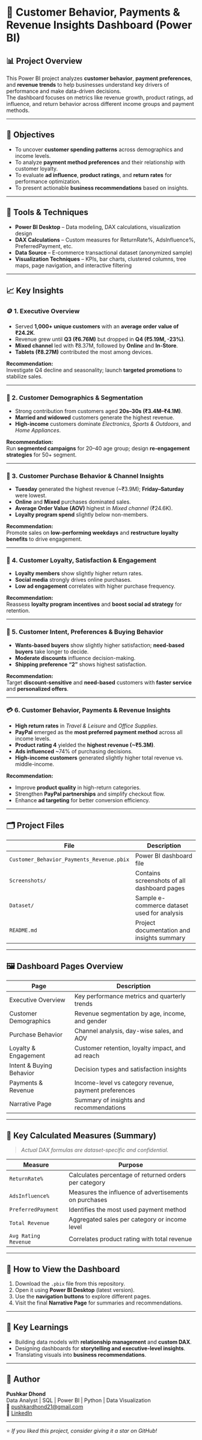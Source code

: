 # 🧩 Customer Behavior, Payments & Revenue Insights Dashboard (Power BI)

## 📊 Project Overview
This Power BI project analyzes **customer behavior**, **payment preferences**, and **revenue trends** to help businesses understand key drivers of performance and make data-driven decisions.  
The dashboard focuses on metrics like revenue growth, product ratings, ad influence, and return behavior across different income groups and payment methods.

---

## 🎯 Objectives
- To uncover **customer spending patterns** across demographics and income levels.  
- To analyze **payment method preferences** and their relationship with customer loyalty.  
- To evaluate **ad influence**, **product ratings**, and **return rates** for performance optimization.  
- To present actionable **business recommendations** based on insights.

---

## 🧠 Tools & Techniques
- **Power BI Desktop** – Data modeling, DAX calculations, visualization design  
- **DAX Calculations** – Custom measures for ReturnRate%, AdsInfluence%, PreferredPayment, etc.  
- **Data Source** – E-commerce transactional dataset (anonymized sample)  
- **Visualization Techniques** – KPIs, bar charts, clustered columns, tree maps, page navigation, and interactive filtering  

---

## 📈 Key Insights

### 🪙 1. Executive Overview
- Served **1,000+ unique customers** with an **average order value of ₹24.2K**.  
- Revenue grew until **Q3 (₹6.76M)** but dropped in **Q4 (₹5.19M, -23%)**.  
- **Mixed channel** led with ₹8.37M, followed by **Online** and **In-Store**.  
- **Tablets (₹8.27M)** contributed the most among devices.  

**Recommendation:**  
Investigate Q4 decline and seasonality; launch **targeted promotions** to stabilize sales.

---

### 👥 2. Customer Demographics & Segmentation
- Strong contribution from customers aged **20s–30s (₹3.4M–₹4.1M)**.  
- **Married and widowed** customers generate the highest revenue.  
- **High-income** customers dominate *Electronics*, *Sports & Outdoors*, and *Home Appliances*.

**Recommendation:**  
Run **segmented campaigns** for 20–40 age group; design **re-engagement strategies** for 50+ segment.

---

### 🛒 3. Customer Purchase Behavior & Channel Insights
- **Tuesday** generated the highest revenue (~₹3.9M); **Friday–Saturday** were lowest.  
- **Online** and **Mixed** purchases dominated sales.  
- **Average Order Value (AOV)** highest in *Mixed channel* (₹24.6K).  
- **Loyalty program spend** slightly below non-members.

**Recommendation:**  
Promote sales on **low-performing weekdays** and **restructure loyalty benefits** to drive engagement.

---

### 🤝 4. Customer Loyalty, Satisfaction & Engagement
- **Loyalty members** show slightly higher return rates.  
- **Social media** strongly drives online purchases.  
- **Low ad engagement** correlates with higher purchase frequency.

**Recommendation:**  
Reassess **loyalty program incentives** and **boost social ad strategy** for retention.

---

### 🎯 5. Customer Intent, Preferences & Buying Behavior
- **Wants-based buyers** show slightly higher satisfaction; **need-based buyers** take longer to decide.  
- **Moderate discounts** influence decision-making.  
- **Shipping preference “2”** shows highest satisfaction.  

**Recommendation:**  
Target **discount-sensitive** and **need-based** customers with **faster service** and **personalized offers**.

---

### 💳 6. Customer Behavior, Payments & Revenue Insights
- **High return rates** in *Travel & Leisure* and *Office Supplies*.  
- **PayPal** emerged as the **most preferred payment method** across all income levels.  
- **Product rating 4** yielded the **highest revenue (~₹5.3M)**.  
- **Ads influenced** ~74% of purchasing decisions.  
- **High-income customers** generated slightly higher total revenue vs. middle-income.

**Recommendation:**  
- Improve **product quality** in high-return categories.  
- Strengthen **PayPal partnerships** and simplify checkout flow.  
- Enhance **ad targeting** for better conversion efficiency.

---

## 🗂️ Project Files

| File | Description |
|------|--------------|
| `Customer_Behavior_Payments_Revenue.pbix` | Power BI dashboard file |
| `Screenshots/` | Contains screenshots of all dashboard pages |
| `Dataset/` | Sample e-commerce dataset used for analysis |
| `README.md` | Project documentation and insights summary |

---

## 🖼️ Dashboard Pages Overview
| Page | Description |
|------|--------------|
| Executive Overview | Key performance metrics and quarterly trends |
| Customer Demographics | Revenue segmentation by age, income, and gender |
| Purchase Behavior | Channel analysis, day-wise sales, and AOV |
| Loyalty & Engagement | Customer retention, loyalty impact, and ad reach |
| Intent & Buying Behavior | Decision types and satisfaction insights |
| Payments & Revenue | Income-level vs category revenue, payment preferences |
| Narrative Page | Summary of insights and recommendations |

---

## 🧮 Key Calculated Measures (Summary)
> *Actual DAX formulas are dataset-specific and confidential.*

| Measure | Purpose |
|----------|----------|
| `ReturnRate%` | Calculates percentage of returned orders per category |
| `AdsInfluence%` | Measures the influence of advertisements on purchases |
| `PreferredPayment` | Identifies the most used payment method |
| `Total Revenue` | Aggregated sales per category or income level |
| `Avg Rating Revenue` | Correlates product rating with total revenue |

---

## 🚀 How to View the Dashboard
1. Download the `.pbix` file from this repository.  
2. Open it using **Power BI Desktop** (latest version).  
3. Use the **navigation buttons** to explore different pages.  
4. Visit the final **Narrative Page** for summaries and recommendations.

---

## 📌 Key Learnings
- Building data models with **relationship management** and **custom DAX**.  
- Designing dashboards for **storytelling and executive-level insights**.  
- Translating visuals into **business recommendations**.

---

## 🧾 Author
**Pushkar Dhond**  
Data Analyst | SQL | Power BI | Python | Data Visualization  
📧 pushkardhond21@gmail.com  
🔗 [LinkedIn](https://www.linkedin.com/in/pushkardhond) 

---

⭐ *If you liked this project, consider giving it a star on GitHub!*



